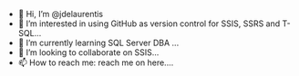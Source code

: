 - 👋 Hi, I’m @jdelaurentis
- 👀 I’m interested in using GitHub as version control for SSIS, SSRS and T-SQL...
- 🌱 I’m currently learning SQL Server DBA ...
- 💞️ I’m looking to collaborate on SSIS...
- 📫 How to reach me: reach me on here....

<!---
jdelaurentis/jdelaurentis is a ✨ special ✨ repository because its `README.md` (this file) appears on your GitHub profile.
You can click the Preview link to take a look at your changes.
--->
